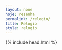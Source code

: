 ```yaml
---
layout: none
hoje: resenha
permalink: /relogio/
title: Relogio
style: relogio
---
```


<html>
    {% include head.html %}
    <body>
        <div class="container">
            <div id="corpo-relogio">
                <div id="corpo-interno-relogio">
                    <div class="traco-hora" id="traco-hora-1"></div>
                    <div class="traco-hora" id="traco-hora-2"></div>
                    <div class="traco-hora" id="traco-hora-3"></div>
                    <div class="traco-hora" id="traco-hora-4"></div>
                    <div class="traco-hora" id="traco-hora-5"></div>
                    <div class="traco-hora" id="traco-hora-6"></div>
                    <div id="tampa-relogio"></div>
                    <div id="ponteiro-horas"></div>
                    <div id="ponteiro-minutos"></div>
                    <div id="ponteiro-segundos"></div>
                </div>
            </div>
        </div>
        <script src="{{ '/assets/scripts/relogio.js' | relative_url }}"></script>
    </body>
</html>
